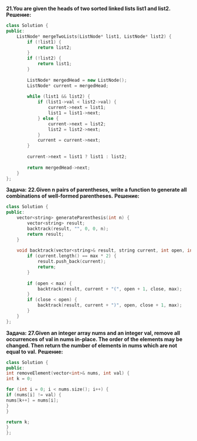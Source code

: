 **21.You are given the heads of two sorted linked lists list1 and list2.**
**Решение:**
```cpp
class Solution {
public:
    ListNode* mergeTwoLists(ListNode* list1, ListNode* list2) {
        if (!list1) {
            return list2;
        }
        if (!list2) {
            return list1;
        }
        
        ListNode* mergedHead = new ListNode();
        ListNode* current = mergedHead;
        
        while (list1 && list2) {
            if (list1->val < list2->val) {
                current->next = list1;
                list1 = list1->next;
            } else {
                current->next = list2;
                list2 = list2->next;
            }
            current = current->next;
        }
        
        current->next = list1 ? list1 : list2;
        
        return mergedHead->next;
    }
};
```
**Задача:**
**22.Given n pairs of parentheses, write a function to generate all combinations of well-formed parentheses.**
**Решение:**
```cpp
class Solution {
public:
    vector<string> generateParenthesis(int n) {
        vector<string> result;
        backtrack(result, "", 0, 0, n);
        return result;
    }
    
    void backtrack(vector<string>& result, string current, int open, int close, int max) {
        if (current.length() == max * 2) {
            result.push_back(current);
            return;
        }
        
        if (open < max) {
            backtrack(result, current + "(", open + 1, close, max);
        }
        if (close < open) {
            backtrack(result, current + ")", open, close + 1, max);
        }
    }
};
```
**Задача:**
**27.Given an integer array nums and an integer val, remove all occurrences of val in nums in-place. The order of the elements may be changed. Then return the number of elements in nums which are not equal to val.**
**Решение:**
```cpp
class Solution {
public:
int removeElement(vector<int>& nums, int val) {
int k = 0;

for (int i = 0; i < nums.size(); i++) {
if (nums[i] != val) {
nums[k++] = nums[i];
}
}

return k;
}
};
```